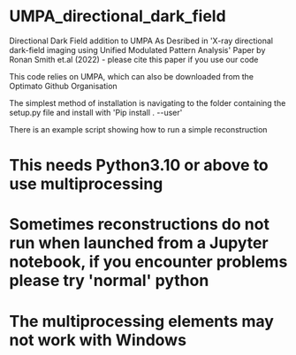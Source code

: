# UMPA_directional_dark_field
Directional Dark Field addition to UMPA
As Desribed in 'X-ray directional dark-field imaging using Unified Modulated Pattern Analysis' Paper by Ronan Smith et.al (2022) - please cite this paper if you use our code

This code relies on UMPA, which can also be downloaded from the Optimato Github Organisation

The simplest method of installation is navigating to the folder containing the setup.py file and install with 'Pip install . --user'

There is an example script showing how to run a simple reconstruction

# This needs Python3.10 or above to use multiprocessing
# Sometimes reconstructions do not run when launched from a Jupyter notebook, if you encounter problems please try 'normal' python
# The multiprocessing elements may not work with Windows
